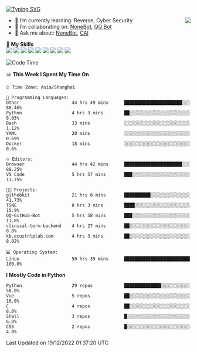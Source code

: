 [![Typing SVG](https://readme-typing-svg.herokuapp.com?size=25&duration=2500&color=8C43EA&vCenter=true&width=200&height=40&lines=Hi+there+%F0%9F%91%8B%F0%9F%8F%BB;I'm+yanyongyu)](https://git.io/typing-svg)

<a href="#">
  <img align="right" src="https://github-readme-stats.vercel.app/api?username=yanyongyu&count_private=true&show_icons=true&bg_color=15,f2f7fd,E0EAFC" />
</a>

- 🌱 I’m currently learning: Reverse, Cyber Security
- 👯 I’m collaborating on: [NoneBot](https://github.com/nonebot), [QQ Bot](https://github.com/Mrs4s/go-cqhttp)
- 💬 Ask me about: [NoneBot](https://github.com/nonebot), [CAI](https://github.com/cscs181/CAI)

🌟 **My Skills**  
![](https://img.shields.io/badge/-Python-3e74a2?style=flat-square&logo=Python&logoColor=fff)
![](https://img.shields.io/badge/-Node.js-339933?style=flat-square&logo=Node.js&logoColor=fff)
![](https://img.shields.io/badge/-Vue-4fc08d?style=flat-square&logo=Vue.js&logoColor=fff)
![](https://img.shields.io/badge/-React-2d98ce?style=flat-square&logo=React&logoColor=fff)
![](https://img.shields.io/badge/-Docker-2496ED?style=flat-square&logo=Docker&logoColor=fff)
![](https://img.shields.io/badge/-Linux-000000?style=flat-square&logo=Linux&logoColor=fff)
![](https://img.shields.io/badge/-MySQL-4479A1?style=flat-square&logo=MySQL&logoColor=fff)
![](https://img.shields.io/badge/-Redis-DC382D?style=flat-square&logo=Redis&logoColor=fff)
![](https://img.shields.io/badge/-MongoDB-47A248?style=flat-square&logo=MongoDB&logoColor=fff)

<!--START_SECTION:waka-->
![Code Time](http://img.shields.io/badge/Code%20Time-3%2C424%20hrs%2016%20mins-blue)

📊 **This Week I Spent My Time On** 

```text
⌚︎ Time Zone: Asia/Shanghai

💬 Programming Languages: 
Other                    44 hrs 49 mins      ██████████████████████░░░   88.46% 
Python                   4 hrs 3 mins        ██░░░░░░░░░░░░░░░░░░░░░░░   8.03% 
Bash                     33 mins             ░░░░░░░░░░░░░░░░░░░░░░░░░   1.12% 
YAML                     20 mins             ░░░░░░░░░░░░░░░░░░░░░░░░░   0.69% 
Docker                   18 mins             ░░░░░░░░░░░░░░░░░░░░░░░░░   0.6%

🔥 Editors: 
Browser                  44 hrs 42 mins      ██████████████████████░░░   88.25% 
VS Code                  5 hrs 57 mins       ███░░░░░░░░░░░░░░░░░░░░░░   11.75%

🐱‍💻 Projects: 
githubkit                21 hrs 8 mins       ██████████░░░░░░░░░░░░░░░   41.73% 
TSNE                     8 hrs 3 mins        ████░░░░░░░░░░░░░░░░░░░░░   15.9% 
QQ-GitHub-Bot            5 hrs 58 mins       ███░░░░░░░░░░░░░░░░░░░░░░   11.8% 
clinical-term-backend    4 hrs 27 mins       ██░░░░░░░░░░░░░░░░░░░░░░░   8.8% 
kb.ecustnlplab.com       4 hrs 3 mins        ██░░░░░░░░░░░░░░░░░░░░░░░   8.02%

💻 Operating System: 
Linux                    50 hrs 39 mins      █████████████████████████   100.0%

```

**I Mostly Code in Python** 

```text
Python                   29 repos            ██████████████░░░░░░░░░░░   58.0% 
Vue                      5 repos             ██░░░░░░░░░░░░░░░░░░░░░░░   10.0% 
C                        4 repos             ██░░░░░░░░░░░░░░░░░░░░░░░   8.0% 
Shell                    3 repos             █░░░░░░░░░░░░░░░░░░░░░░░░   6.0% 
CSS                      2 repos             █░░░░░░░░░░░░░░░░░░░░░░░░   4.0%

```



 Last Updated on 19/12/2022 01:37:20 UTC
<!--END_SECTION:waka-->
